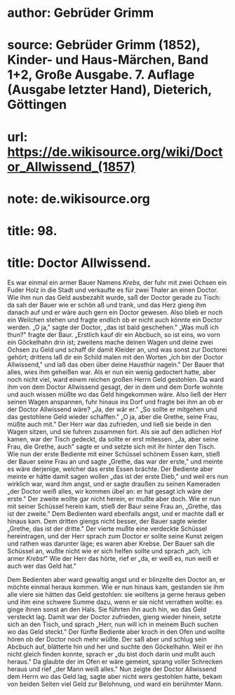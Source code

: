 # author: Gebrüder Grimm
# source: Gebrüder Grimm (1852), Kinder- und Haus-Märchen, Band 1+2, Große Ausgabe. 7. Auflage (Ausgabe letzter Hand), Dieterich, Göttingen
# url: https://de.wikisource.org/wiki/Doctor_Allwissend_(1857)
# note: de.wikisource.org
# title: 98.

# title: Doctor Allwissend.

Es war einmal ein armer Bauer Namens *Krebs,* der fuhr mit zwei Ochsen ein Fuder Holz in die Stadt und verkaufte es für zwei Thaler an einen Doctor. Wie ihm nun das Geld ausbezahlt wurde, saß der Doctor gerade zu Tisch: da sah der Bauer wie er schön aß und trank, und das Herz gieng ihm danach auf und er wäre auch gern ein Doctor gewesen. Also blieb er noch ein Weilchen stehen und fragte endlich ob er nicht auch könnte ein Doctor werden. „O ja," sagte der Doctor, „das ist bald geschehen." „Was muß ich thun?" fragte der Baur. „Erstlich kauf dir ein Abcbuch, so ist eins, wo vorn ein Göckelhahn drin ist; zweitens mache deinen Wagen und deine zwei Ochsen zu Geld und schaff dir damit Kleider an, und was sonst zur Doctorei gehört; drittens laß dir ein Schild malen mit den Worten „ich bin der Doctor Allwissend," und laß das oben über deine Hausthür nageln." Der Bauer that alles, wies ihm geheißen war. Als er nun ein wenig gedoctert hatte, aber noch nicht viel, ward einem reichen großen Herrn Geld gestohlen. Da ward ihm von dem Doctor Allwissend gesagt, der in dem und dem Dorfe wohnte und auch wissen müßte wo das Geld hingekommen wäre. Also ließ der Herr seinen Wagen anspannen, fuhr hinaus ins Dorf und fragte bei ihm an ob er der Doctor Allwissend wäre? „Ja, der wär er." „So sollte er mitgehen und das gestohlene Geld wieder schaffen." „O ja, aber die Grethe, seine Frau, müßte auch mit." Der Herr war das zufrieden, und ließ sie beide in den Wagen sitzen, und sie  fuhren zusammen fort. Als sie auf den adlichen Hof kamen, war der Tisch gedeckt, da sollte er erst mitessen. „Ja, aber seine Frau, die Grethe, auch" sagte er und setzte sich mit ihr hinter den Tisch. Wie nun der erste Bediente mit einer Schüssel schönem Essen kam, stieß der Bauer seine Frau an und sagte „Grethe, das war der erste," und meinte es wäre derjenige, welcher das erste Essen brächte. Der Bediente aber meinte er hätte damit sagen wollen „das ist der erste Dieb," und weil ers nun wirklich war, ward ihm angst, und er sagte draußen zu seinen Kameraden „der Doctor weiß alles, wir kommen übel an: er hat gesagt ich wäre der erste." Der zweite wollte gar nicht herein, er mußte aber doch. Wie er nun mit seiner Schüssel herein kam, stieß der Baur seine Frau an, „Grethe, das ist der zweite." Dem Bedienten ward ebenfalls angst, und er machte daß er hinaus kam. Dem dritten giengs nicht besser, der Bauer sagte wieder „Grethe, das ist der dritte." Der vierte mußte eine verdeckte Schüssel hereintragen, und der Herr sprach zum Doctor er sollte seine Kunst zeigen und rathen was darunter läge; es waren aber Krebse. Der Bauer sah die Schüssel an, wußte nicht wie er sich helfen sollte und sprach „ach, ich armer *Krebs!*" Wie der Herr das hörte, rief er „da, er weiß es, nun weiß er auch wer das Geld hat." 

Dem Bedienten aber ward gewaltig angst und er blinzelte den Doctor an, er möchte einmal heraus kommen. Wie er nun hinaus kam, gestanden sie ihm alle viere sie hätten das Geld gestohlen: sie wolltens ja gerne heraus geben und ihm eine schwere Summe dazu, wenn er sie nicht verrathen wollte: es ginge ihnen sonst an den Hals. Sie führten ihn auch hin, wo das Geld versteckt lag. Damit war der Doctor zufrieden, gieng wieder hinein, setzte sich an den Tisch, und sprach „Herr, nun will ich in meinem Buch suchen wo das Geld steckt." Der fünfte Bediente aber kroch in den Ofen und wollte hören ob der Doctor noch mehr  wüßte. Der saß aber und schlug sein Abcbuch auf, blätterte hin und her und suchte den Göckelhahn. Weil er ihn nicht gleich finden konnte, sprach er „du bist doch darin und mußt auch heraus." Da glaubte der im Ofen er wäre gemeint, sprang voller Schrecken heraus und rief „der Mann weiß alles." Nun zeigte der Doctor Allwissend dem Herrn wo das Geld lag, sagte aber nicht wers gestohlen hatte, bekam von beiden Seiten viel Geld zur Belohnung, und ward ein berühmter Mann. 

